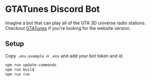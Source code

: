 # GTATunes Discord Bot

Imagine a bot that can play all of the GTA 3D universe radio stations. Checkout [GTATunes](https://gtatunes.net) if
you're looking for the website version.

## Setup

Copy `.env.example` -> `.env` and add your bot token and id

```bash
npm run update-commands
npm run build
npm run run
```
